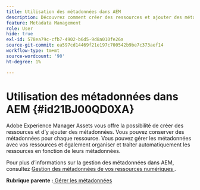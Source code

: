 ```yaml
---
title: Utilisation des métadonnées dans AEM
description: Découvrez comment créer des ressources et ajouter des métadonnées à l’aide d’Adobe Experience Manager Assets. Gérez les métadonnées à partir d’AEM Guides.
feature: Metadata Management
role: User
hide: true
exl-id: 578ea79c-cfb7-4902-b6d5-9d8a010fe26a
source-git-commit: ea597cd14469f21e197c700542b9be7c373aef14
workflow-type: tm+mt
source-wordcount: '90'
ht-degree: 1%

---
```


# Utilisation des métadonnées dans AEM {#id21BJ00QD0XA}

Adobe Experience Manager Assets vous offre la possibilité de créer des ressources et d’y ajouter des métadonnées. Vous pouvez conserver des métadonnées pour chaque ressource. Vous pouvez gérer les métadonnées avec vos ressources et également organiser et traiter automatiquement les ressources en fonction de leurs métadonnées.

Pour plus d’informations sur la gestion des métadonnées dans AEM, consultez [ Gestion des métadonnées de vos ressources numériques ](https://experienceleague.adobe.com/docs/experience-manager-65/assets/using/metadata.html?lang=fr).

**Rubrique parente :**[ Gérer les métadonnées](manage-metadata.md)
